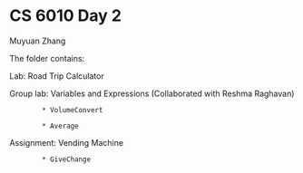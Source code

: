 # CS 6010 Day 2

Muyuan Zhang

The folder contains:

Lab: Road Trip Calculator

Group lab: Variables and Expressions (Collaborated with Reshma Raghavan)

            * VolumeConvert
            
            * Average

Assignment: Vending Machine

            * GiveChange
